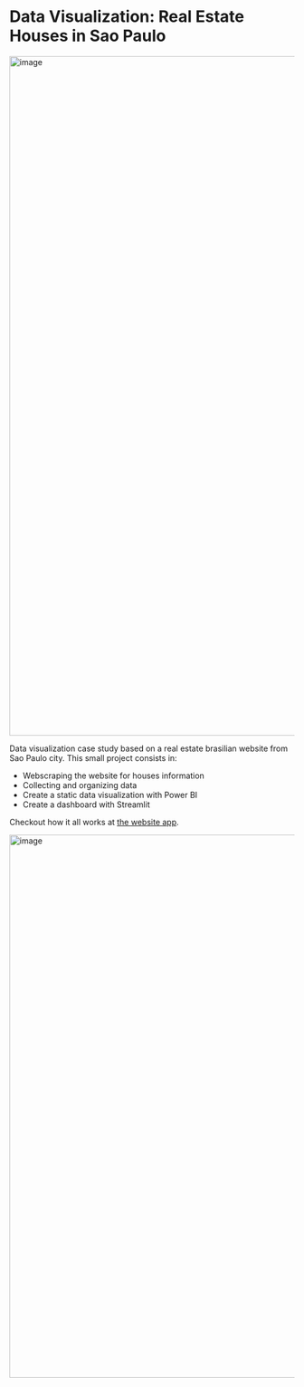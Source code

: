 # Data Visualization: Real Estate Houses in Sao Paulo

<img width="1200" alt="image" src="https://user-images.githubusercontent.com/114782592/232307755-3eba212b-c2e7-4115-9a46-a07a86208a1c.png">


Data visualization case study based on a real estate brasilian website from Sao Paulo city.
This small project consists in:

- Webscraping the website for houses information
- Collecting and organizing data
- Create a static data visualization with Power BI
- Create a dashboard with Streamlit

Checkout how it all works at [the website app](https://sofiammatias-data-visu-data-visualization-with-streamlit-e6zpc9.streamlit.app/).

<a href="https://sofiammatias-data-visu-data-visualization-with-streamlit-e6zpc9.streamlit.app/"><img width="959" alt="image" src="https://user-images.githubusercontent.com/114782592/232308055-85506955-b109-429a-bb43-5dc417ffacec.png"></a>

